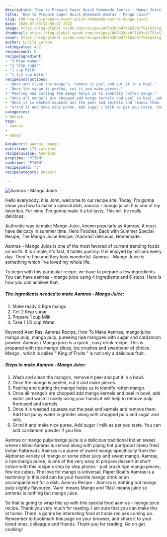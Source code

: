 ```yaml
---
description: "How to Prepare Super Quick Homemade Aamras - Mango Juice"
title: "How to Prepare Super Quick Homemade Aamras - Mango Juice"
slug: 168-how-to-prepare-super-quick-homemade-aamras-mango-juice
date: 2020-07-03T17:59:37.372Z
image: https://img-global.cpcdn.com/recipes/8d742bba9f71b3c0/751x532cq70/aamras-mango-juice-recipe-main-photo.jpg
thumbnail: https://img-global.cpcdn.com/recipes/8d742bba9f71b3c0/751x532cq70/aamras-mango-juice-recipe-main-photo.jpg
cover: https://img-global.cpcdn.com/recipes/8d742bba9f71b3c0/751x532cq70/aamras-mango-juice-recipe-main-photo.jpg
author: Lucile Larson
ratingvalue: 4.2
reviewcount: 6
recipeingredient:
- "3 Ripe mango"
- "2 tbsp sugar"
- "1 cup Milk"
- "1 1/2 cup Water"
recipeinstructions:
- "Wash and clean the mango’s, remove it peel and put it in a bowl."
- "Once the mango is peeled, cut it and make pieces."
- "Peeling and cutting the mango helps us to identify rotten mango."
- "Once all mango’s are chopped add mango kernels and peel in bowl, add water and wash it nicely using your hands.it will help to remove pulp from peel and kernels."
- "Once it is washed squeeze out the peel and kernels and remove them. Add that pulpy water in grinder along with chopped pulp and sugar and milk."
- "Grind it and make nice puree. Add sugar / milk as per you taste. You can add cardamom powder if you like."
categories:
- Recipe
tags:
- aamras
- 
- mango

katakunci: aamras  mango 
nutrition: 171 calories
recipecuisine: American
preptime: "PT30M"
cooktime: "PT40M"
recipeyield: "3"
recipecategory: Dessert

---
```



![Aamras - Mango Juice](https://img-global.cpcdn.com/recipes/8d742bba9f71b3c0/751x532cq70/aamras-mango-juice-recipe-main-photo.jpg)

Hello everybody, it is John, welcome to our recipe site. Today, I'm gonna show you how to make a special dish, aamras - mango juice. It is one of my favorites. For mine, I'm gonna make it a bit tasty. This will be really delicious.

Authentic way to make Mango Juice, known popularly as Aamras. A must have delicacy in summer time. Hello Foodies, Back with Summer Special Recipe, The Mango Juice Recipe, (Aamras) delicious, Homemade.

Aamras - Mango Juice is one of the most favored of current trending foods on earth. It is simple, it's fast, it tastes yummy. It is enjoyed by millions every day. They're fine and they look wonderful. Aamras - Mango Juice is something which I've loved my whole life.


To begin with this particular recipe, we have to prepare a few ingredients. You can have aamras - mango juice using 4 ingredients and 6 steps. Here is how you can achieve that.

<!--inarticleads1-->

##### The ingredients needed to make Aamras - Mango Juice:

1. Make ready 3 Ripe mango
1. Get 2 tbsp sugar
1. Prepare 1 cup Milk
1. Take 1 1/2 cup Water


Keyword Aam Ras, Aamras Recipe, How To Make Aamras, mango juice mango pulp, mango pulp, pureeing ripe mangoes with sugar and cardamom powder. Aamras / Mango juice is a quick , easy drink recipe. This is prepared with ripe mango slices, ice crushes and sweetener of choice. Mango , which is called &#34; King of Fruits &#34; is not only a delicious fruit. 

<!--inarticleads2-->

##### Steps to make Aamras - Mango Juice:

1. Wash and clean the mango’s, remove it peel and put it in a bowl.
1. Once the mango is peeled, cut it and make pieces.
1. Peeling and cutting the mango helps us to identify rotten mango.
1. Once all mango’s are chopped add mango kernels and peel in bowl, add water and wash it nicely using your hands.it will help to remove pulp from peel and kernels.
1. Once it is washed squeeze out the peel and kernels and remove them. Add that pulpy water in grinder along with chopped pulp and sugar and milk.
1. Grind it and make nice puree. Add sugar / milk as per you taste. You can add cardamom powder if you like.


Aamras or mango pulp/mango juice is a delicious traditional Indian sweet where chilled Aamras is served along with piping hot puri/poori (deep fried Indian flatbread). Aamras is a puree of sweet mango specifically from the Alphonso variety of mango or some other juicy and sweet mango. Aamras, a ripe mango puree, is one of the very easy to prepare dessert at short notice with this recipe&#39;s step by step photos - just crush ripe mango pieces, few ice cubes. The love for mango is universal; Paper Boat&#39;s Aamras is a testimony to this and can be your favorite mango drink or an accompaniment for a dish. Aamras Recipe - Aamras is nothing but mango pulp slightly flavoured. &#39;Aam&#39; means Mango and &#39;Ras&#39; means juice so ammras is nothing but mango juice. 

So that is going to wrap this up with this special food aamras - mango juice recipe. Thank you very much for reading. I am sure that you can make this at home. There is gonna be interesting food at home recipes coming up. Remember to bookmark this page on your browser, and share it to your loved ones, colleague and friends. Thank you for reading. Go on get cooking!
